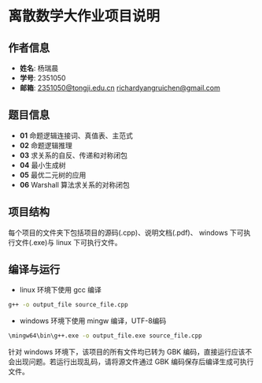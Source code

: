 # 离散数学大作业项目说明

## 作者信息

- **姓名**: 杨瑞晨
- **学号**: 2351050
- **邮箱**: <2351050@tongji.edu.cn>
<richardyangruichen@gmail.com>

## 题目信息

- **01** 命题逻辑连接词、真值表、主范式
- **02** 命题逻辑推理
- **03** 求关系的自反、传递和对称闭包
- **04** 最小生成树
- **05** 最优二元树的应用
- **06** Warshall 算法求关系的对称闭包

## 项目结构

每个项目的文件夹下包括项目的源码(.cpp)、说明文档(.pdf)、 windows 下可执行文件(.exe)与 linux 下可执行文件。

## 编译与运行

- linux 环境下使用 gcc 编译

```sh
g++ -o output_file source_file.cpp
```

- windows 环境下使用 mingw 编译，UTF-8编码

```sh
\mingw64\bin\g++.exe -o output_file.exe source_file.cpp
```

针对 windows 环境下，该项目的所有文件均已转为 GBK 编码，直接运行应该不会出现问题。若运行出现乱码，请将源文件通过 GBK 编码保存后编译生成可执行文件。
